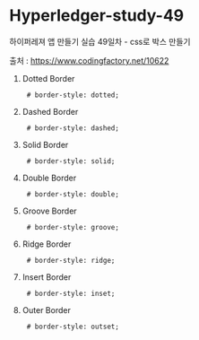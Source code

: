 # Hyperledger-study-49

하이퍼레져 앱 만들기 실습 49일차 - css로 박스 만들기

출처 : https://www.codingfactory.net/10622

1. Dotted Border

        # border-style: dotted;

2. Dashed Border

        # border-style: dashed;

3. Solid Border

        # border-style: solid;

4. Double Border

        # border-style: double;

5. Groove Border

        # border-style: groove;

6. Ridge Border

        # border-style: ridge;

7. Insert Border

        # border-style: inset;

8. Outer Border

        # border-style: outset;
